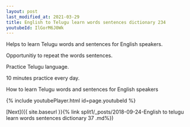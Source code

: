 ```yaml
---
layout: post
last_modified_at: 2021-03-29
title: English to Telugu learn words sentences dictionary 234 
youtubeId: IlGorM6J0Wk
---
```

 
 
Helps to learn Telugu words and sentences for English speakers.

Opportunitiy to repeat the words sentences. 

Practice Telugu language. 
 
10 minutes practice every day. 
 
How to learn Telugu words and sentences for English speakers 
 
{% include youtubePlayer.html id=page.youtubeId %}
 
 
[Next]({{ site.baseurl }}{% link  split1/_posts/2018-09-24-English to telugu learn words sentences dictionary 37 .md%})
 
